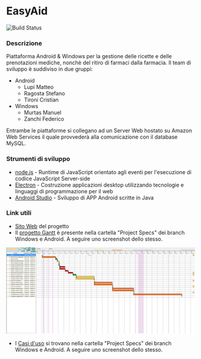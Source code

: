 # EasyAid
![Build Status](https://img.shields.io/github/last-commit/EasyAid/EasyAid.svg?style=flat-square)
### Descrizione
Piattaforma Android &amp; Windows per la gestione delle ricette e delle prenotazioni mediche, nonchè del ritiro di farmaci dalla farmacia.
Il team di sviluppo è suddiviso in due gruppi:
- Android
  * Lupi Matteo
  * Ragosta Stefano
  * Tironi Cristian
- Windows
  * Murtas Manuel
  * Zanchi Federico

Entrambe le piattaforme si collegano ad un Server Web hostato su Amazon Web Services il quale provvederà alla comunicazione con il database MySQL. 

### Strumenti di sviluppo
* [node.js](https://nodejs.org/en/) - Runtime di JavaScript orientato agli eventi per l'esecuzione di codice JavaScript Server-side
* [Electron](https://electronjs.org/) - Costruzione applicazioni desktop utilizzando tecnologie e linguaggi di programmazione per il web
* [Android Studio](https://developer.android.com/studio) - Sviluppo di APP Android scritte in Java

### Link utili
* [Sito Web](https://easyaid.github.io/EasyAid) del progetto
* Il [progetto Gantt](https://github.com/EasyAid/EasyAid/blob/Windows/Project%20Specs/Project%20EasyAid.gan) è presente nella cartella "Project Specs" dei branch Windows e Android. A seguire uno screenshot dello stesso.


![Gantt Screenshot](https://raw.githubusercontent.com/EasyAid/EasyAid/Windows/Project%20Specs/Screenshot%20Gantt.png)
* I [Casi d'uso](https://github.com/EasyAid/EasyAid/tree/Windows/Project%20Specs/Casi%20d'uso) si trovano nella cartella "Project Specs" dei branch Windows e Android. A seguire uno screenshot dello stesso.
